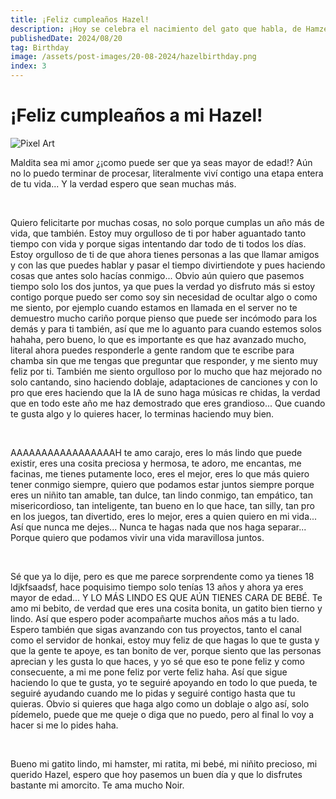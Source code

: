 ```yaml
---
title: ¡Feliz cumpleaños Hazel!
description: ¡Hoy se celebra el nacimiento del gato que habla, de Hamzel, de la ratita que le gustan las tetas!
publishedDate: 2024/08/20
tag: Birthday
image: /assets/post-images/20-08-2024/hazelbirthday.png
index: 3
---
```


# ¡Feliz cumpleaños a mi Hazel!

![Pixel Art](/assets/post-images/20-08-2024/hazelbirthday.png)

Maldita sea mi amor ¿¡como puede ser que ya seas mayor de edad!? Aún no lo puedo terminar de procesar, literalmente viví contigo una etapa entera de tu vida...
Y la verdad espero que sean muchas más.

&nbsp;

Quiero felicitarte por muchas cosas, no solo porque cumplas un año más de vida, que también. Estoy muy orgulloso de ti por haber aguantado tanto tiempo con vida
y porque sigas intentando dar todo de ti todos los días. Estoy orgulloso de ti de que ahora tienes personas a las que llamar amigos y con las que puedes hablar y pasar el tiempo
divirtiendote y pues haciendo cosas que antes solo hacías conmigo... Obvio aún quiero que pasemos tiempo solo los dos juntos, ya que pues la verdad yo disfruto más si estoy contigo
porque puedo ser como soy sin necesidad de ocultar algo o como me siento, por ejemplo cuando estamos en llamada en el server no te demuestro mucho cariño porque pienso que puede
ser incómodo para los demás y para ti también, así que me lo aguanto para cuando estemos solos hahaha, pero bueno, lo que es importante es que haz avanzado mucho, literal ahora
puedes responderle a gente random que te escribe para chamba sin que me tengas que preguntar que responder, y me siento muy feliz por ti. También me siento orgulloso por lo mucho
que haz mejorado no solo cantando, sino haciendo doblaje, adaptaciones de canciones y con lo pro que eres haciendo que la IA de suno haga músicas re chidas, la verdad que en todo
este año me haz demostrado que eres grandioso... Que cuando te gusta algo y lo quieres hacer, lo terminas haciendo muy bien.

&nbsp;

AAAAAAAAAAAAAAAAAH te amo carajo, eres lo más lindo que puede existir, eres una cosita preciosa y hermosa, te adoro, me encantas, me facinas, me tienes putamente loco, eres el mejor,
eres lo que más quiero tener conmigo siempre, quiero que podamos estar juntos siempre porque eres un niñito tan amable, tan dulce, tan lindo conmigo, tan empático, tan misericordioso,
tan inteligente, tan bueno en lo que hace, tan silly, tan pro en los juegos, tan divertido, eres lo mejor, eres a quien quiero en mi vida... Así que nunca me dejes... Nunca te hagas nada
que nos haga separar... Porque quiero que podamos vivir una vida maravillosa juntos.

&nbsp;

Sé que ya lo dije, pero es que me parece sorprendente como ya tienes 18 ldjkfsaadsf, hace poquisimo tiempo solo tenías 13 años y ahora ya eres mayor de edad... Y LO MÁS LINDO ES QUE
AÚN TIENES CARA DE BEBÉ. Te amo mi bebito, de verdad que eres una cosita bonita, un gatito bien tierno y lindo. Así que espero poder acompañarte muchos años más a tu lado. Espero también
que sigas avanzando con tus proyectos, tanto el canal como el servidor de honkai, estoy muy feliz de que hagas lo que te gusta y que la gente te apoye, es tan bonito de ver, porque siento
que las personas aprecian y les gusta lo que haces, y yo sé que eso te pone feliz y como consecuente, a mi me pone feliz por verte feliz haha. Así que sigue haciendo lo que te gusta, yo
te seguiré apoyando en todo lo que pueda, te seguiré ayudando cuando me lo pidas y seguiré contigo hasta que tu quieras. Obvio si quieres que haga algo como un doblaje o algo así, solo
pídemelo, puede que me queje o diga que no puedo, pero al final lo voy a hacer si me lo pides haha.

&nbsp;

Bueno mi gatito lindo, mi hamster, mi ratita, mi bebé, mi niñito precioso, mi querido Hazel, espero que hoy pasemos un buen día y que lo disfrutes bastante mi amorcito.
Te ama mucho Noir.
